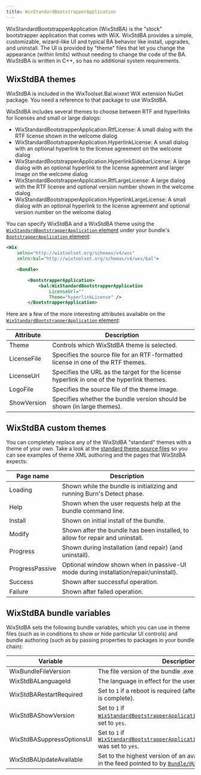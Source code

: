 ```yaml
---
title: WixStandardBootstrapperApplication
---
```


WixStandardBootstrapperApplication (WixStdBA) is the "stock" bootstrapper application that comes with WiX. WixStdBA provides a simple, customizable, wizard-like UI and typical BA behavior like install, upgrades, and uninstall. The UI is provided by "theme" files that let you change the appearance (within limits) without needing to change the code of the BA. WixStdBA is written in C++, so has no additional system requirements.


## WixStdBA themes

WixStdBA is included in the WixToolset.Bal.wixext WiX extension NuGet package. You need a reference to that package to use WixStdBA.

WixStdBA includes several themes to choose between RTF and hyperlinks for licenses and small or large dialogs:

- WixStandardBootstrapperApplication.RtfLicense: A small dialog with the RTF license shown in the welcome dialog
- WixStandardBootstrapperApplication.HyperlinkLicense: A small dialog with an optional hyperlink to the license agreement on the welcome dialog
- WixStandardBootstrapperApplication.HyperlinkSidebarLicense: A large dialog with an optional hyperlink to the license agreement and larger image on the welcome dialog
- WixStandardBootstrapperApplication.RtfLargeLicense: A large dialog with the RTF license and optional version number shown in the welcome dialog
- WixStandardBootstrapperApplication.HyperlinkLargeLicense: A small dialog with an optional hyperlink to the license agreement and optional version number on the welcome dialog

You can specify WixStdBA and a WixStdBA theme using the [`WixStandardBootstrapperApplication` element](../../schema/bal/wixstandardbootstrapperapplication/) under your bundle's [`BootstrapperApplication` element](../../schema/wxs/bootstrapperapplication/):

```xml
<Wix
    xmlns="http://wixtoolset.org/schemas/v4/wxs"
    xmlns:bal="http://wixtoolset.org/schemas/v4/wxs/bal">

    <Bundle>

        <BootstrapperApplication>
            <bal:WixStandardBootstrapperApplication
                LicenseUrl=""
                Theme="hyperlinkLicense" />
        </BootstrapperApplication>
```

Here are a few of the more interesting attributes available on the [`WixStandardBootstrapperApplication` element](../../schema/bal/wixstandardbootstrapperapplication/):

| Attribute | Description |
| --------- | ----------- |
| Theme | Controls which WixStdBA theme is selected. |
| LicenseFile | Specifies the source file for an RTF-formatted license in one of the RTF themes. |
| LicenseUrl | Specifies the URL as the target for the license hyperlink in one of the hyperlink themes. |
| LogoFile | Specifies the source file of the theme image. |
| ShowVersion | Specifies whether the bundle version should be shown (in large themes). |


## WixStdBA custom themes

You can completely replace any of the WixStdBA "standard" themes with a theme of your own. Take a look at the [standard theme source files](https://github.com/wixtoolset/wix/tree/HEAD/src/ext/Bal/stdbas/Resources) so you can see examples of theme XML authoring and the pages that WixStdBA expects:

| Page name | Description |
| --------- | ----------- |
| Loading | Shown while the bundle is initializing and running Burn's Detect phase. |
| Help | Shown when the user requests help at the bundle command line. |
| Install | Shown on initial install of the bundle. |
| Modify | Shown after the bundle has been installed, to allow for repair and uninstall. |
| Progress | Shown during installation (and repair) (and uninstall). |
| ProgressPassive | Optional window shown when in passive-UI mode during installation/repair/uninstall). |
| Success | Shown after successful operation. |
| Failure | Shown after failed operation. |


## WixStdBA bundle variables

WixStdBA sets the following bundle variables, which you can use in theme files (such as in conditions to show or hide particular UI controls) and bundle authoring (such as by passing properties to packages in your bundle chain):

| Variable | Description |
| -------- | ----------- |
| WixBundleFileVersion | The file version of the bundle .exe |
| WixStdBALanguageId | The language in effect for the user interface |
| WixStdBARestartRequired | Set to `1` if a reboot is required (after the setup operation is complete). |
| WixStdBAShowVersion | Set to `1` if [`WixStandardBootstrapperApplication/@ShowVersion`](../../schema/bal/wixstandardbootstrapperapplication/) was set to `yes`. |
| WixStdBASuppressOptionsUI | Set to `1` if [`WixStandardBootstrapperApplication/@SuppressOptionsUI`](../../schema/bal/wixstandardbootstrapperapplication/) was set to `yes`. |
| WixStdBAUpdateAvailable | Set to the highest version of an avalable update specified in the feed pointed to by [`Bundle/@UpdateURL`](../../schema/wxs/bundle/). |

